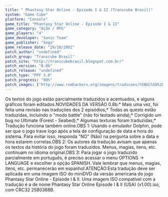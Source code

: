 ```yaml
---
title: " Phantasy Star Online - Episode I & II (Transcube Brasil)"
system: "Game Cube"
platform: "Console"
game_title: "Phantasy Star Online - Episode I & II"
game_category: "Ação / RPG"
game_players: "4"
game_developer: "Sonic Team"
game_publisher: "Sega"
game_release_date: "29/10/2002"
patch_author: "undefined"
patch_group: "Transcube Brasil"
patch_site: "http://transcubebrasil.blogspot.com.br/"
patch_version: "0.8b"
patch_release: "undefined"
patch_type: "PPF 3.0"
patch_progress: "90%"
patch_images: ["http://www.romhackers.org/imagens/traducoes/%5BGC%5D%20Phantasy%20Star%20Online%20Episode%20I%20&%20II%20-%20Transcube%20Brasil%20-%201.jpg","http://www.romhackers.org/imagens/traducoes/%5BGC%5D%20Phantasy%20Star%20Online%20Episode%20I%20&%20II%20-%20Transcube%20Brasil%20-%202.jpg","http://www.romhackers.org/imagens/traducoes/%5BGC%5D%20Phantasy%20Star%20Online%20Episode%20I%20&%20II%20-%20Transcube%20Brasil%20-%203.jpg"]
---
```

Os textos do jogo estão parcialmente traduzidos e acentuados, e alguns gráficos foram editados.NOVIDADES DA VERSÃO 0.8b:* Mais uma vez, foi feita uma revisão nas traduções dos 2 episódios;* Todas as quests estão traduzidas, incluindo o "modo battle" (não foi testado ainda);* Corrigido um bug no Ultimate (Forest - Seabed);* Algumas texturas foram traduzidas;* Tradução funciona também online.OBS 1: Usando o emulador Dolphin, pode ser que o jogo trave logo após a tela de configuração de data e hora do sistema. Para evitar isso, responda "NO" (Não) na pergunta sobre a data e hora estarem corretas.OBS 2: Os autores da tradução avisam que apenas os textos da história do jogo foram traduzidos. Menus, magias, itens, etc. continuam no idioma original.OBS 3: Para jogar o jogo traduzido parcialmente em português, é preciso acessar o menu OPTIONS -> LANGUAGE e escolher a opção SPANISH. Vale lembrar que menus, magias, itens, etc. permanecerão em espanhol.ATENÇÃO:Esta tradução deve ser aplicada em uma imagem ISO do miniDVD da versão americana do jogo Phantasy Star Online - Episode I & II. Uma imagem ISO compatível com a tradução é a de nome Phantasy Star Online Episode I & II (USA) (v1.00).iso, com CRC32 25B0368B.